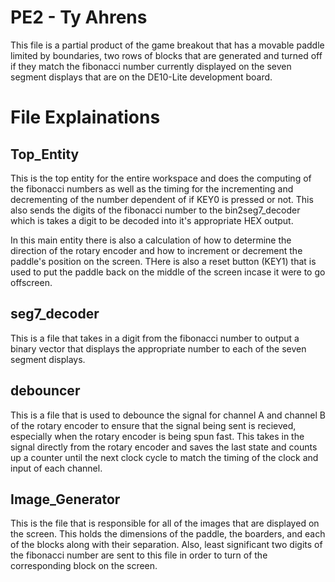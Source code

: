 # PE2 - Ty Ahrens

This file is a partial product of the game breakout that has a movable paddle limited by boundaries, two rows of blocks that are generated and turned off if they match the fibonacci number currently displayed on the seven segment displays that are on the DE10-Lite development board. 

# File Explainations

## Top_Entity 

This is the top entity for the entire workspace and does the computing of the fibonacci numbers as well as the timing for the incrementing and decrementing of the number dependent of if KEY0 is pressed or not. This also sends the digits of the fibonacci number to the bin2seg7_decoder which is takes a digit to be decoded into it's appropriate HEX output. 

In this main entity there is also a calculation of how to determine the direction of the rotary encoder and how to increment or decrement the paddle's position on the screen. THere is also a reset button (KEY1) that is used to put the paddle back on the middle of the screen incase it were to go offscreen. 

## seg7_decoder

This is a file that takes in a digit from the fibonacci number to output a binary vector that displays the appropriate number to each of the seven segment displays. 

## debouncer

This is a file that is used to debounce the signal for channel A and channel B of the rotary encoder to ensure that the signal being sent is recieved, especially when the rotary encoder is being spun fast. This takes in the signal directly from the rotary encoder and saves the last state and counts up a counter until the next clock cycle to match the timing of the clock and input of each channel.

## Image_Generator

This is the file that is responsible for all of the images that are displayed on the screen. This holds the dimensions of the paddle, the boarders, and each of the blocks along with their separation. Also, least significant two digits of the fibonacci number are sent to this file in order to turn of the corresponding block on the screen. 

